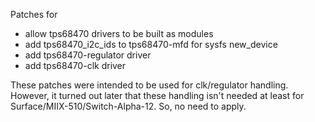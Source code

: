 Patches for
- allow tps68470 drivers to be built as modules
- add tps68470_i2c_ids to tps68470-mfd for sysfs new_device
- add tps68470-regulator driver
- add tps68470-clk driver

These patches were intended to be used for clk/regulator handling. However,
it turned out later that these handling isn't needed at least for Surface/MIIX-510/Switch-Alpha-12.
So, no need to apply.